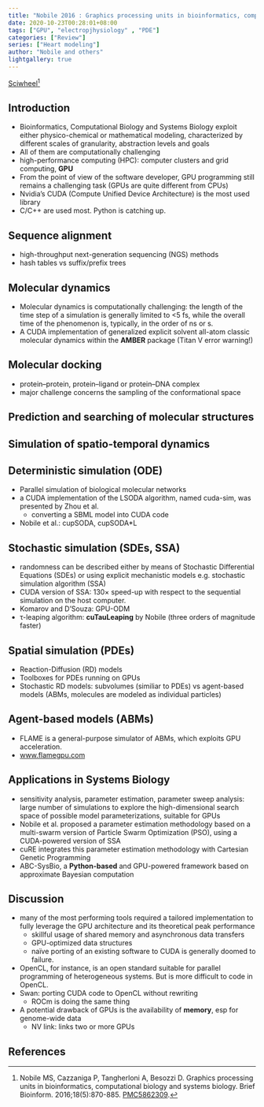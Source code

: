 ```yaml
---
title: "Nobile 2016 : Graphics processing units in bioinformatics, computational biology and systems biology"
date: 2020-10-23T00:28:01+08:00
tags: ["GPU", "electropjhysiology" , "PDE"]
categories: ["Review"]
series: ["Heart modeling"]
author: "Nobile and others"
lightgallery: true
---
```


[Sciwheel](https://sciwheel.com/work/#/items/5237369)[^Nobile2016]

<!--more-->

## Introduction
* Bioinformatics, Computational Biology and Systems Biology exploit either physico-chemical or mathematical modeling, characterized by different scales of granularity, abstraction levels and goals
* All of them are computationally challenging
* high-performance computing (HPC): computer clusters and grid computing, **GPU**
* From the point of view of the software developer, GPU programming still remains a challenging task (GPUs are quite different from CPUs)
* Nvidia’s CUDA (Compute Unified Device Architecture) is the most used library
* C/C++ are used most. Python is catching up.
## Sequence alignment
*  high-throughput next-generation sequencing (NGS) methods
* hash tables vs suffix/prefix trees

## Molecular dynamics
* Molecular dynamics is computationally challenging: the length of the time step of a simulation is generally limited to <5 fs, while the overall time of the phenomenon is, typically, in the order of ns or s.
* A CUDA implementation of generalized explicit solvent all-atom classic molecular dynamics within the **AMBER** package (Titan V error warning!)

## Molecular docking
* protein–protein, protein–ligand or protein–DNA complex
* major challenge concerns the sampling of the conformational space

## Prediction and searching of molecular structures
## Simulation of spatio-temporal dynamics

## Deterministic simulation (ODE)
* Parallel simulation of biological molecular networks
* a CUDA implementation of the LSODA algorithm, named cuda-sim, was presented by Zhou et al.
    *  converting a SBML model into CUDA code
* Nobile et al.: cupSODA, cupSODA*L

## Stochastic simulation (SDEs, SSA)
* randomness can be described either by means of Stochastic Differential Equations (SDEs) or using explicit mechanistic models e.g. stochastic simulation algorithm (SSA)
* CUDA version of SSA: 130× speed-up with respect to the sequential simulation on the host computer.
* Komarov and D’Souza: GPU-ODM
* τ-leaping algorithm: **cuTauLeaping** by Nobile (three orders of magnitude faster)

## Spatial simulation (PDEs)
* Reaction-Diffusion (RD) models
* Toolboxes for PDEs running on GPUs
* Stochastic RD models: subvolumes (similiar to PDEs) vs agent-based models (ABMs, molecules are modeled as individual particles)

## Agent-based models (ABMs)
* FLAME is a general-purpose simulator of ABMs, which exploits GPU acceleration.
* www.flamegpu.com

## Applications in Systems Biology
* sensitivity analysis, parameter estimation, parameter sweep analysis: large number of simulations to explore the high-dimensional search space of possible model parameterizations, suitable for GPUs
* Nobile et al. proposed a parameter estimation methodology based on a multi-swarm version of Particle Swarm Optimization (PSO), using a CUDA-powered version of SSA
* cuRE integrates this parameter estimation methodology with Cartesian Genetic Programming
* ABC-SysBio, a **Python-based** and GPU-powered framework based on approximate Bayesian computation

## Discussion
* many of the most performing tools required a tailored implementation to fully leverage the GPU architecture and its theoretical peak performance
    * skillful usage of shared memory and asynchronous data transfers
    * GPU-optimized data structures
    * naïve porting of an existing software to CUDA is generally doomed to failure.
* OpenCL, for instance, is an open standard suitable for parallel programming of heterogeneous systems. But is more difficult to code in OpenCL.
* Swan: porting CUDA code to OpenCL without rewriting
    * ROCm is doing the same thing
* A potential drawback of GPUs is the availability of **memory**, esp for genome-wide data
    * NV link: links two or more GPUs

## References
[^Nobile2016]: Nobile MS, Cazzaniga P, Tangherloni A, Besozzi D. Graphics processing units in bioinformatics, computational biology and systems biology. Brief Bioinform. 2016;18(5):870-885. [PMC5862309](https://www.ncbi.nlm.nih.gov/pmc/articles/PMC5862309/).
